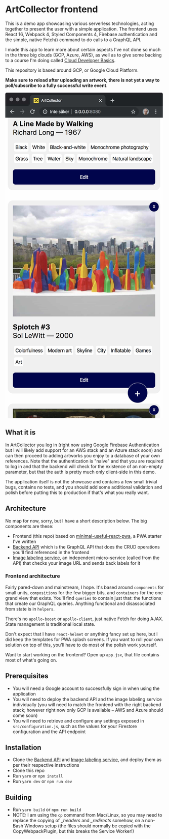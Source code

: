 # ArtCollector frontend

This is a demo app showcasing various serverless technologies, acting together to present the user with a simple application. The frontend uses React 16, Webpack 4, Styled Components 4, Firebase authentication and the simple, native Fetch() command to do calls to a GraphQL API.

I made this app to learn more about certain aspects I've not done so much in the three big clouds (GCP, Azure, AWS), as well as to give some backing to a course I'm doing called [Cloud Developer Basics](https://medium.com/wearehumblebee/what-is-the-cloud-59a435cf384d).

This repository is based around GCP, or Google Cloud Platform.

**Make sure to reload after uploading an artwork, there is not yet a way to poll/subscribe to a fully successful write event**.

![ArtCollector example view](docimages/artcollector.jpg)

## What it is

In ArtCollector you log in (right now using Google Firebase Authentication but I will likely add support for an AWS stack and an Azure stack soon) and can then proceed to adding artworks you enjoy to a database of your own references. Note that the authentication is "naive" and that you are required to log in and that the backend will check for the existence of an non-empty parameter, but that the auth is pretty much only client-side in this demo.

The application itself is not the showcase and contains a few small trivial bugs, contains no tests, and you should add some additional validation and polish before putting this to production if that's what you really want.

## Architecture

No map for now, sorry, but I have a short description below. The big components are these:

- Frontend (this repo) based on [minimal-useful-react-pwa](https://github.com/mikaelvesavuori/minimal-useful-react-pwa), a PWA starter I've written
- [Backend API](https://github.com/mikaelvesavuori/artcollector-backend-gcp) which is the GraphQL API that does the CRUD operations you'll find referenced in the frontend
- [Image labeling service](https://github.com/mikaelvesavuori/gcp-ml-image-labeling-service), an independent micro-service (called from the API) that checks your image URL and sends back labels for it

### Frontend architecture

Fairly pared-down and mainstream, I hope. It's based around `components` for small units, `compositions` for the few bigger bits, and `containers` for the one grand view that exists. You'll find `queries` to contain just that: the functions that create our GraphQL queries. Anything functional and disassociated from state is in `helpers`.

There's no `apollo-boost` or `apollo-client`, just native Fetch for doing AJAX. State management is traditional local state.

Don't expect that I have `react-helmet` or anything fancy set up here, but I did keep the templates for PWA splash screens. If you want to roll your own solution on top of this, you'll have to do most of the polish work yourself.

Want to start working on the frontend? Open up `app.jsx`, that file contains most of what's going on.

## Prerequisites

- You will need a Google account to successfully sign in when using the application
- You will need to deploy the backend API and the image labeling service individually (you will need to match the frontend with the right backend stack; however right now only GCP is available – AWS and Azure should come soon)
- You will need to retrieve and configure any settings exposed in `src/configuration.js`, such as the values for your Firestore configuration and the API endpoint

## Installation

- Clone the [Backend API](https://github.com/mikaelvesavuori/artcollector-backend-gcp) and [Image labeling service](https://github.com/mikaelvesavuori/gcp-ml-image-labeling-service), and deploy them as per their respective instructions
- Clone this repo
- Run `yarn` or `npm install`
- Run `yarn dev` or `npm run dev`

## Building

- Run `yarn build` or `npm run build`
- NOTE: I am using the `cp` command from Mac/Linux, so you may need to replace the copying of _\_headers_ and _\_redirects_ somehow, on a non-Bash Windows setup (the files should normally be copied with the CopyWebpackPlugin, but this breaks the Service Worker!)
